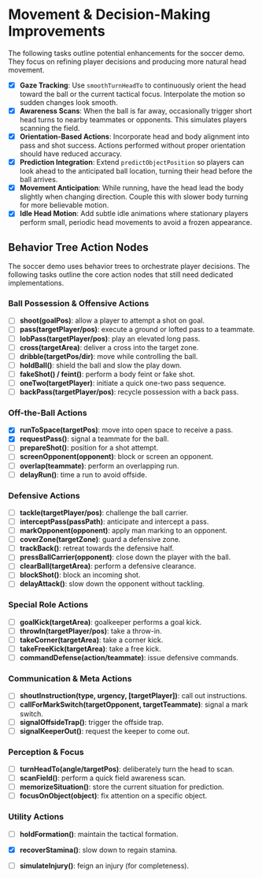 # Movement & Decision-Making Improvements

The following tasks outline potential enhancements for the soccer demo.
They focus on refining player decisions and producing more natural head movement.

- [x] **Gaze Tracking**: Use `smoothTurnHeadTo` to continuously orient the head toward the ball or the current tactical focus. Interpolate the motion so sudden changes look smooth.
- [x] **Awareness Scans**: When the ball is far away, occasionally trigger short head turns to nearby teammates or opponents. This simulates players scanning the field.
- [x] **Orientation-Based Actions**: Incorporate head and body alignment into pass and shot success. Actions performed without proper orientation should have reduced accuracy.
- [x] **Prediction Integration**: Extend `predictObjectPosition` so players can look ahead to the anticipated ball location, turning their head before the ball arrives.
- [x] **Movement Anticipation**: While running, have the head lead the body slightly when changing direction. Couple this with slower body turning for more believable motion.
- [x] **Idle Head Motion**: Add subtle idle animations where stationary players perform small, periodic head movements to avoid a frozen appearance.

## Behavior Tree Action Nodes

The soccer demo uses behavior trees to orchestrate player decisions. The
following tasks outline the core action nodes that still need dedicated
implementations.

### Ball Possession & Offensive Actions
- [ ] **shoot(goalPos)**: allow a player to attempt a shot on goal.
- [ ] **pass(targetPlayer/pos)**: execute a ground or lofted pass to a teammate.
- [ ] **lobPass(targetPlayer/pos)**: play an elevated long pass.
- [ ] **cross(targetArea)**: deliver a cross into the target zone.
- [ ] **dribble(targetPos/dir)**: move while controlling the ball.
- [ ] **holdBall()**: shield the ball and slow the play down.
- [ ] **fakeShot() / feint()**: perform a body feint or fake shot.
- [ ] **oneTwo(targetPlayer)**: initiate a quick one-two pass sequence.
- [ ] **backPass(targetPlayer/pos)**: recycle possession with a back pass.

### Off-the-Ball Actions
- [x] **runToSpace(targetPos)**: move into open space to receive a pass.
- [x] **requestPass()**: signal a teammate for the ball.
- [ ] **prepareShot()**: position for a shot attempt.
- [ ] **screenOpponent(opponent)**: block or screen an opponent.
- [ ] **overlap(teammate)**: perform an overlapping run.
- [ ] **delayRun()**: time a run to avoid offside.

### Defensive Actions
- [ ] **tackle(targetPlayer/pos)**: challenge the ball carrier.
- [ ] **interceptPass(passPath)**: anticipate and intercept a pass.
- [ ] **markOpponent(opponent)**: apply man marking to an opponent.
- [ ] **coverZone(targetZone)**: guard a defensive zone.
- [ ] **trackBack()**: retreat towards the defensive half.
- [ ] **pressBallCarrier(opponent)**: close down the player with the ball.
- [ ] **clearBall(targetArea)**: perform a defensive clearance.
- [ ] **blockShot()**: block an incoming shot.
- [ ] **delayAttack()**: slow down the opponent without tackling.

### Special Role Actions
- [ ] **goalKick(targetArea)**: goalkeeper performs a goal kick.
- [ ] **throwIn(targetPlayer/pos)**: take a throw-in.
- [ ] **takeCorner(targetArea)**: take a corner kick.
- [ ] **takeFreeKick(targetArea)**: take a free kick.
- [ ] **commandDefense(action/teammate)**: issue defensive commands.

### Communication & Meta Actions
- [ ] **shoutInstruction(type, urgency, [targetPlayer])**: call out instructions.
- [ ] **callForMarkSwitch(targetOpponent, targetTeammate)**: signal a mark switch.
- [ ] **signalOffsideTrap()**: trigger the offside trap.
- [ ] **signalKeeperOut()**: request the keeper to come out.

### Perception & Focus
- [ ] **turnHeadTo(angle/targetPos)**: deliberately turn the head to scan.
- [ ] **scanField()**: perform a quick field awareness scan.
- [ ] **memorizeSituation()**: store the current situation for prediction.
- [ ] **focusOnObject(object)**: fix attention on a specific object.

### Utility Actions
- [ ] **holdFormation()**: maintain the tactical formation.
- [x] **recoverStamina()**: slow down to regain stamina.
- [ ] **simulateInjury()**: feign an injury (for completeness).

